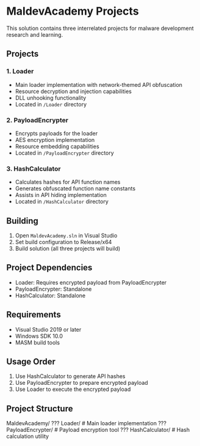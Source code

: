 # MaldevAcademy Projects

This solution contains three interrelated projects for malware development research and learning.

## Projects

### 1. Loader
- Main loader implementation with network-themed API obfuscation
- Resource decryption and injection capabilities
- DLL unhooking functionality
- Located in `/Loader` directory

### 2. PayloadEncrypter
- Encrypts payloads for the loader
- AES encryption implementation
- Resource embedding capabilities
- Located in `/PayloadEncrypter` directory

### 3. HashCalculator
- Calculates hashes for API function names
- Generates obfuscated function name constants
- Assists in API hiding implementation
- Located in `/HashCalculator` directory

## Building

1. Open `MaldevAcademy.sln` in Visual Studio
2. Set build configuration to Release/x64
3. Build solution (all three projects will build)

## Project Dependencies

- Loader: Requires encrypted payload from PayloadEncrypter
- PayloadEncrypter: Standalone
- HashCalculator: Standalone

## Requirements

- Visual Studio 2019 or later
- Windows SDK 10.0
- MASM build tools

## Usage Order

1. Use HashCalculator to generate API hashes
2. Use PayloadEncrypter to prepare encrypted payload
3. Use Loader to execute the encrypted payload

## Project Structure
MaldevAcademy/
??? Loader/              # Main loader implementation
??? PayloadEncrypter/    # Payload encryption tool
??? HashCalculator/      # Hash calculation utility

